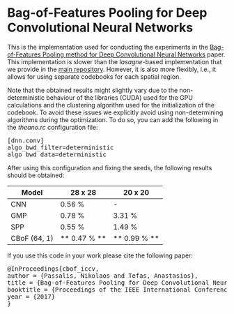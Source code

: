 # Bag-of-Features Pooling for Deep Convolutional Neural Networks

This is the implementation used for conducting the experiments in the [Bag-of-Features Pooling method for Deep Convolutional Neural Networks]() paper. This implementation is slower than the *lasagne*-based implementation that we provide in the [main repository](). However, it is also more flexibly, i.e., it allows for using separate codebooks for each spatial region.

Note that the obtained results might slightly vary due to the non-deterministic behaviour of the libraries (CUDA) used for the GPU calculations and the clustering algorithm used for the initialization of the codebook. To avoid these issues we explicitly avoid using non-determining algorithms during the optimization. To do so, you can add the following in the *theano.rc* configuration file:

<pre>
[dnn.conv]
algo_bwd_filter=deterministic
algo_bwd_data=deterministic
</pre>

After using this configuration and fixing the seeds, the following results should be obtained:


| Model         | 28 x 28 | 20 x 20 | 
| ------------- | --------- | ---------   |
| CNN           | 0.56 %    |  -     |
| GMP           | 0.78 %    | 3.31 %      |
| SPP           | 0.55 %    | 1.49 %      |
| CBoF (64, 1)   | ** 0.47 % **    | ** 0.99 % ** |


If you use this code in your work please cite the following paper:

<pre>
@InProceedings{cbof_iccv,
author = {Passalis, Nikolaos and Tefas, Anastasios},
title = {Bag-of-Features Pooling for Deep Convolutional Neural Networks},
booktitle = {Proceedings of the IEEE International Conference on Computer Vision (to appear)},
year = {2017}
}
</pre>

